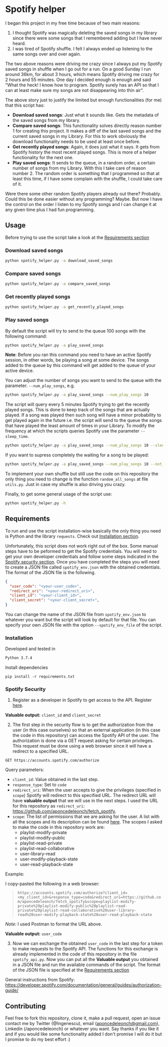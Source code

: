 # Spotify helper

I began this project in my free time because of two main reasons:
1. I thought Spotify was magically deleting the saved songs in my library since there were some songs that I remembered adding but I have never heard.
2. I was tired of Spotify shuffle. I felt I always ended up listening to the same songs over and over again.

The two above reasons were driving me crazy since I always put my Spotify saved songs in shuffle when I go out for a run. On a good Sunday I run around  36km, for about 3 hours, which means Spotify driving me crazy for 2 hours and 55 minutes. One day I decided enough is enough and said "What the heck! I know how to program. Spotify surely has an API so that I can at least make sure my songs are not disappearing into thin air".

The above story just to justify the limited but enough functionalities (for me) that this script has:
- **Download saved songs**: Just what it sounds like. Gets the metadata of the saved songs from my library.
- **Compare saved songs**: This functionality solves directly reason number 1 for creating this project. It makes a diff of the last saved songs and the current saved songs in my Library. For this to work obviously the download functionality needs to be used at least once before.
- **Get recently played songs**: Again, it does just what it says. It gets from Spotify history the most recent played songs. This is more of a helper functionality for the next one.
- **Play saved songs**: It sends to the queue, in a random order, a certain number of songs from my Library. With this I take care of reason number 2. The random order is something that I programmed so that at least this time, if I have some complain with the shuffle, I could take care of it.

Were there some other random Spotify players already out there? Probably. Could this be done easier without any programming? Maybe. But now I have the control on the order I listen to my Spotify songs and I can change it at any given time plus I had fun programming.

## Usage

Before trying to use the script take a look at the [Requirements section](#requirements)

### Download saved songs

```sh
python spotify_helper.py -a download_saved_songs
```

### Compare saved songs

```sh
python spotify_helper.py -a compare_saved_songs
```

### Get recently played songs

```sh
python spotify_helper.py -a get_recently_played_songs
```

### Play saved songs

By default the script will try to send to the queue 100 songs with the following command:
```sh
python spotify_helper.py -a play_saved_songs
```
**Note**: Before you ran this command you need to have an active Spotify session, in other words, be playing a song at some device. The songs added to the queue by this command will get added to the queue of your active device.


You can adjust the number of songs you want to send to the queue with the parameter. `--num_play_songs`, e.g.
```sh
python spotify_helper.py -a play_saved_songs --num_play_songs 10
```

The script will query every 5 minutes Spotify trying to get the recently played songs. This is done to keep track of the songs that are actually played. If a song was played then such song will have a minor probability to get played again in the future i.e. the script will send to the queue the songs that have played the least amount of times in your Library. To modify the frequency at which the scripts queries Spotify use the parameter `--sleep_time`.
```sh
python spotify_helper.py -a play_saved_songs --num_play_songs 10 --sleep_time 1
```

If you want to supress completely the waiting for a song to be played:
```sh
python spotify_helper.py -a play_saved_songs --num_play_songs 10 --not_wait_songs_to_play
```

To implement your own shuffle but still use the code on this repository the only thing you need to change is the function `random_all_songs` at file `utils.py`. Just in case my shuffle is also driving you crazy.

Finally, to get some general usage of the script use:
```sh
python spotify_helper.py -h
```

## Requirements

To run and use the script installation-wise basically the only thing you need is Python and the library `requests`. Check out [Installation section](#installation).

Unfortunately, this script does not work right out of the box. Some manual steps have to be peformed to get the Spotify credentials. You will need to get your own developer credentials and follow some steps indicated in the [Spotify security section](#spotify-security). Once you have completed the steps you will need to create a JSON file called `spotify_env.json` with the obtained credentials. The format of the JSON file is the following.
```JSON
{
  "user_code": "<your-user_code>",
  "redirect_uri": "<your-redirect_uri>",
  "client_id": "<your-client_id>",
  "client_secret": "<your-client_secret>",
}
```

You can change the name of the JSON file from `spotify_env.json` to whatever you want but the script will look by default for that file. You can specify your own JSON file with the option `--spotify_env_file` of the script.

### Installation

Developed and tested in
```sh
Python 3.7.4
```

Install dependencies
```
pip install -r requirements.txt
```

### Spotify Security

1. Register as a developer in Spotify to get access to the API. Register [here](https://developer.spotify.com/dashboard/).

**Valuable output:** `client_id` and `client_secret`

2. The first step in the security flow is to get the authorization from the user (in this case ourselves) so that an external application (in this case the code in this repository) can access the Spotify API of the user. The authorization is done via a GET request asking for certain privileges. This request must be done using a web browser since it will have a redirect to a specified URL.

`GET https://accounts.spotify.com/authorize`

Query parameters:
- `client_id`: Value obtained in the last step.
- `response_type`: Set to `code`
- `redirect_uri`: When the user accepts to give the privileges (specified in `scope`) Spotify will redirect to this specified URL. The redirect URL will have **valuable output** that we will use in the next steps. I used the URL for this repository as `redirect_uri`: https://github.com/aponcedeleonch/fetch_spotify.
- `scope`: The list of permissions that we are asking for the user. A list with all the scopes and its description can be found [here](https://developer.spotify.com/documentation/general/guides/scopes/). The scopes I asked to make the code in this repository work are:
    - playlist-modify-private
    - playlist-modify-public
    - playlist-read-private
    - playlist-read-collaborative
    - user-library-read
    - user-modify-playback-state
    - user-read-playback-state

Example:

I copy-pasted the following in a web browser:

> ```https://accounts.spotify.com/authorize?client_id=<my_client_id>&response_type=code&redirect_uri=https://github.com/aponcedeleonch/fetch_spotify&scope=playlist-modify-private%20playlist-modify-public%20playlist-read-private%20playlist-read-collaborative%20user-library-read%20user-modify-playback-state%20user-read-playback-state```

*Note:* I used Postman to format the URL above.

**Valuable output:** `user_code`

3. Now we can exchange the obtained `user_code` in the last step for a token to make requests to the Spotify API. The functions for this exchange is already implemented in the code of this repository in the file `spotify_api.py`. Now you can put all the **Valuable output** you obtained in a JSON file and run the available commands of the script. The format of the JSON file is specified at the [Requirements section](#requirements)

General instructions from Spotify: https://developer.spotify.com/documentation/general/guides/authorization-guide/

## Contributing

Feel free to fork this repository, clone it, make a pull request, open an issue contact me by Twitter (@Ingenescu), email (aponcedeleonch@gmail.com), Linkedin (/aponcedeleonch) or whatever you want. Say thanks if you like it and if you would like some functionality added I don't promise I will do it but I promise to do my best effort :)

